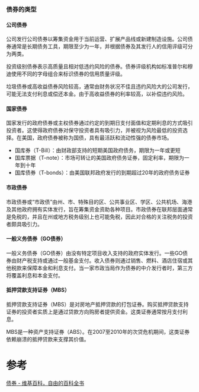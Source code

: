 ### 债券的类型

#### 公司债券
公司发行公司债券以筹集资金用于当前运营、扩展产品线或新建制造设施。公司债券通常是长期债务工具，期限至少为一年，并根据债券及其发行人的信用评级可分为两类。

投资级别债券表示高质量且相对低违约风险的债券。债券评级机构如标准普尔和穆迪使用不同的字母组合来标识债券的信用质量评级。

垃圾债券或高收益债券风险较高，通常由财务状况不佳且违约风险大的公司发行，可能无法支付利息或偿还本金。由于高收益债券的利率较高，以补偿违约风险。
#### 国家债券
国家发行的政府债券或主权债券通过约定的到期日支付面值和定期利息的方式吸引投资者。这使得政府债券对保守投资者具有吸引力，并被视为风险最低的投资选择。在美国，政府债券被称为国债，具有最活跃和流动性强的债券市场。

- 国库券（T-Bill）：由财政部支持的短期美国政府债务，期限为一年或更短
- 国库票据（T-note）：市场可转让的美国政府债务证券，固定利率，期限为一年到十年
- 国库债券（T-bonds）：由美国联邦政府发行的到期超过20年的政府债务证券
#### 市政债券
市政债券或“市政债”由州、市、特殊目的区、公共事业区、学区、公共机场、海港及其他政府拥有实体发行，旨在筹集资金资助各种项目。市政债券在联邦层面通常是免税的，并且在州或地方税务级别上也可能免税，因此对合格的关注税务的投资者颇具吸引力。
#### 一般义务债券（GO债券）
一般义务债券（GO债券）由没有特定项目收入支持的政府实体发行。一些GO债券由财产税支持或通过一般基金支付。收入债券则通过销售、燃料、酒店住宿或其他税款来保障本金和利息支付。当一家市政当局作为债券的中介发行者时，第三方将覆盖利息和本金支付。
#### 抵押贷款支持证券（MBS）
抵押贷款支持证券（MBS）是对房地产抵押贷款的打包证券。购买抵押贷款支持证券的投资者实质上是通过贷款方向购房者提供资金。这类证券通常按月支付利息。

MBS是一种资产支持证券（ABS）。在2007至2010年的次贷危机期间，这类证券依赖崩溃的抵押贷款来支撑其价值。

# 参考
[债券 - 维基百科，自由的百科全书](https://zh.wikipedia.org/wiki/%E5%80%BA%E5%88%B8)
